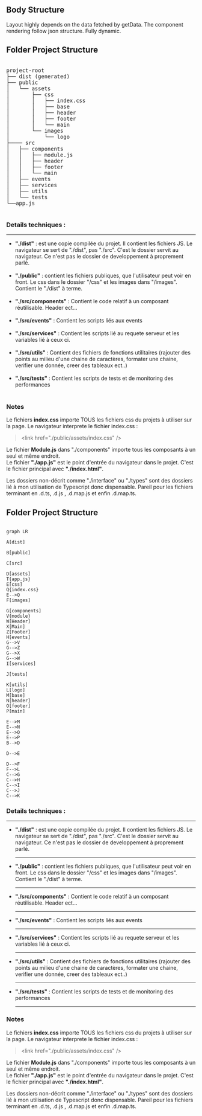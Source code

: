 ## Body Structure

Layout highly depends on the data fetched by getData.
The component rendering follow json structure. Fully dynamic.


## Folder Project Structure

<pre>

project-root
├── dist (generated)
├── public
│   └── assets
│       ├── css
│       │   ├── index.css
│       │   ├── base
│       │   ├── header
│       │   ├── footer
│       │   └── main
│       └── images
│           └── logo
├──── src
│   ├── components
│   │   ├── module.js
│   │   ├── header
│   │   ├── footer
│   │   └── main
│   ├── events
│   ├── services
│   ├── utils
│   └── tests
└──app.js

</pre>

### Details techniques :

<hr>
<ul>

<li><strong>"./dist"</strong> : est une copie compilée du projet. Il contient les fichiers JS. Le navigateur se sert de "./dist", pas "./src". C'est le dossier servit au navigateur. Ce n'est pas le dossier de developpement à proprement parlé.</li><br>
<li><strong>"./public"</strong> : contient les fichiers publiques, que l'utilisateur peut voir en front. Le css dans le dossier "/css" et les images dans "/images". Contient le "./dist" à terme.</li><br>
<li><strong>"./src/components" </strong>:  Contient le code relatif à un composant réutilisable. Header ect...</li><br>
<li><strong>"./src/events"</strong> : Contient les scripts liés aux events</li><br>
<li><strong>"./src/services"</strong> : Contient les scripts lié au requete serveur et les variables lié à ceux ci.</li><br>
<li><strong>"./src/utils" </strong>: Contient des fichiers de fonctions utilitaires (rajouter des points au milieu d'une chaine de caractères, formater une chaine, verifier une donnée, creer des tableaux ect..)</li><br>
<li><strong>"./src/tests"</strong> : Contient les scripts de tests et de monitoring des performances</li><br>

</ul>

### Notes

<p>
Le fichiers <strong>index.css</strong> importe TOUS les fichiers css du projets à utiliser sur la page. Le navigateur interprete le fichier index.css : <br>

> \<link href="./public/assets/index.css" />

Le fichier <strong>Module.js</strong> dans "./components" importe tous les composants à un seul et même endroit. <br>
Le fichier <strong>"./app.js"</strong> est le point d'entrée du navigateur dans le projet. C'est le fichier principal avec <strong>"./index.html"</strong>.

Les dossiers non-décrit comme "./interface" ou "./types" sont des dossiers lié à mon utilisation de Typescript donc dispensable. Pareil pour les fichiers terminant en .d.ts, .d.js , .d.map.js et enfin .d.map.ts.

</p>

## Folder Project Structure

```mermaid

graph LR

A[dist]

B[public]

C[src]

D[assets]
T{app.js}
E[css]
Q{index.css}
E-->Q
F[images]

G[components]
V{module}
W[Header]
X[Main]
Z[Footer]
H[events]
G-->V
G-->Z
G-->X
G-->W
I[services]

J[tests]

K[utils]
L[logo]
M[base]
N[header]
O[footer]
P[main]

E-->M
E-->N
E-->O
E-->P
B-->D

D-->E

D-->F
F-->L
C-->G
C-->H
C-->I
C-->J
C-->K
```

### Details techniques :

<hr>
<ul>

<li><strong>"./dist"</strong> : est une copie compilée du projet. Il contient les fichiers JS. Le navigateur se sert de "./dist", pas "./src". C'est le dossier servit au navigateur. Ce n'est pas le dossier de developpement à proprement parlé.</li><hr>
<li><strong>"./public"</strong> : contient les fichiers publiques, que l'utilisateur peut voir en front. Le css dans le dossier "/css" et les images dans "/images". Contient le "./dist" à terme.</li><hr>
<li><strong>"./src/components" </strong>:  Contient le code relatif à un composant réutilisable. Header ect...</li><hr>
<li><strong>"./src/events"</strong> : Contient les scripts liés aux events</li><hr>
<li><strong>"./src/services"</strong> : Contient les scripts lié au requete serveur et les variables lié à ceux ci.</li><hr>
<li><strong>"./src/utils" </strong>: Contient des fichiers de fonctions utilitaires (rajouter des points au milieu d'une chaine de caractères, formater une chaine, verifier une donnée, creer des tableaux ect..)</li><hr>
<li><strong>"./src/tests"</strong> : Contient les scripts de tests et de monitoring des performances</li><hr>

</ul>

### Notes

<p>
Le fichiers <strong>index.css</strong> importe TOUS les fichiers css du projets à utiliser sur la page. Le navigateur interprete le fichier index.css : <br>

> \<link href="./public/assets/index.css" />

Le fichier <strong>Module.js</strong> dans "./components" importe tous les composants à un seul et même endroit. <br>
Le fichier <strong>"./app.js"</strong> est le point d'entrée du navigateur dans le projet. C'est le fichier principal avec <strong>"./index.html"</strong>.

Les dossiers non-décrit comme "./interface" ou "./types" sont des dossiers lié à mon utilisation de Typescript donc dispensable. Pareil pour les fichiers terminant en .d.ts, .d.js , .d.map.js et enfin .d.map.ts.

</p>
